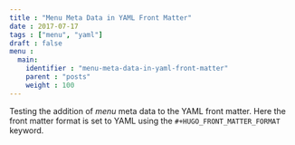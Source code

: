 ```yaml
---
title : "Menu Meta Data in YAML Front Matter"
date : 2017-07-17
tags : ["menu", "yaml"]
draft : false
menu :
  main:
    identifier : "menu-meta-data-in-yaml-front-matter"
    parent : "posts"
    weight : 100
---
```


Testing the addition of *menu* meta data to the YAML front matter. Here the front matter format is set to YAML using the `#+HUGO_FRONT_MATTER_FORMAT` keyword.
